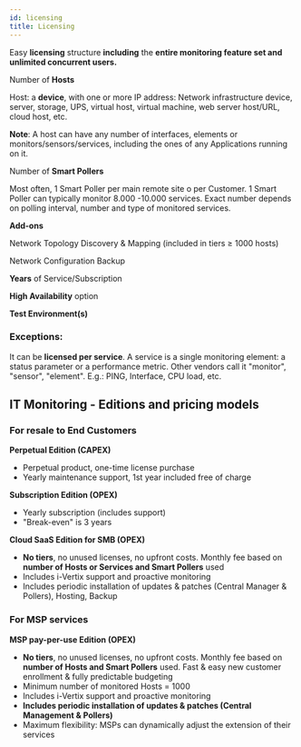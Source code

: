```yaml
---
id: licensing
title: Licensing
---
```


Easy **licensing** structure **including** the **entire monitoring feature set and unlimited concurrent users.**

Number of **Hosts**

Host: a **device**, with one or more IP address: Network infrastructure device, server, storage, UPS, virtual host, virtual machine, web server host/URL, cloud host, etc.

**Note**: A host can have any number of interfaces, elements or monitors/sensors/services, including the ones of any Applications running on it.

Number of **Smart Pollers**

Most often, 1 Smart Poller per main remote site o per Customer. 1 Smart Poller can typically monitor 8.000 -10.000 services. Exact number depends on polling interval, number and type of monitored services.

**Add-ons**

Network Topology Discovery & Mapping (included in tiers ≥ 1000 hosts)

Network Configuration Backup 

**Years** of Service/Subscription

**High Availability** option

**Test Environment(s)**

### Exceptions: 
It can be **licensed per service**. A service is a single monitoring element: a status parameter or a performance metric. Other vendors call it "monitor", "sensor", "element". E.g.: PING, Interface, CPU load, etc.

## IT Monitoring - Editions and pricing models

### For resale to End Customers 
**Perpetual Edition (CAPEX)**
* Perpetual product, one-time license purchase 
* Yearly maintenance support, 1st year included free of charge

**Subscription Edition (OPEX)**
* Yearly subscription (includes support)
* "Break-even" is 3 years

**Cloud SaaS Edition for SMB (OPEX)**
* **No tiers**, no unused licenses, no upfront costs. Monthly fee based on **number of Hosts or Services and Smart Pollers** used 
* Includes i-Vertix support and proactive monitoring 
* Includes periodic installation of updates & patches (Central Manager & Pollers), Hosting, Backup 

### For MSP services  
**MSP pay-per-use Edition (OPEX)**
* **No tiers**, no unused licenses, no upfront costs. Monthly fee based on **number of Hosts and Smart Pollers** used. Fast & easy new customer enrollment & fully predictable budgeting
* Minimum number of monitored Hosts = 1000
* Includes i-Vertix support and proactive monitoring
* **Includes periodic installation of updates & patches (Central Management & Pollers)**
* Maximum flexibility: MSPs can dynamically adjust the extension of their services
